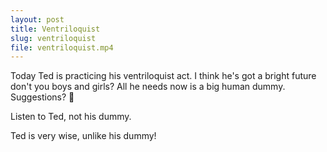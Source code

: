 ```yaml
---
layout: post
title: Ventriloquist
slug: ventriloquist
file: ventriloquist.mp4
---
```


<p>Today Ted is practicing his ventriloquist act. I think he&#39;s got a bright future don&#39;t you boys and girls?  All he needs now is a big human dummy.
Suggestions? 🤔</p>

<p>Listen to Ted, not his dummy. </p>

<p>Ted is very wise, unlike his dummy!</p>